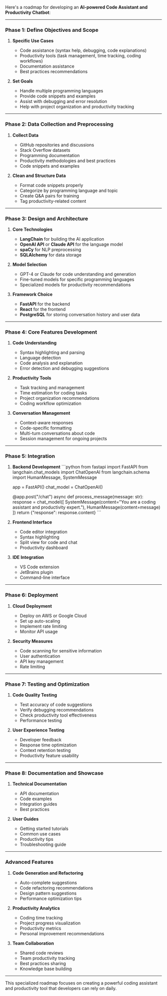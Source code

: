 Here's a roadmap for developing an **AI-powered Code Assistant and Productivity Chatbot**:

---

### **Phase 1: Define Objectives and Scope**
1. **Specific Use Cases**  
   - Code assistance (syntax help, debugging, code explanations)
   - Productivity tools (task management, time tracking, coding workflows)
   - Documentation assistance
   - Best practices recommendations

2. **Set Goals**  
   - Handle multiple programming languages
   - Provide code snippets and examples
   - Assist with debugging and error resolution
   - Help with project organization and productivity tracking

---

### **Phase 2: Data Collection and Preprocessing**
1. **Collect Data**  
   - GitHub repositories and discussions
   - Stack Overflow datasets
   - Programming documentation
   - Productivity methodologies and best practices
   - Code snippets and examples

2. **Clean and Structure Data**  
   - Format code snippets properly
   - Categorize by programming language and topic
   - Create Q&A pairs for training
   - Tag productivity-related content

---

### **Phase 3: Design and Architecture**
1. **Core Technologies**  
   - **LangChain** for building the AI application
   - **OpenAI API** or **Claude API** for the language model
   - **spaCy** for NLP preprocessing
   - **SQLAlchemy** for data storage

2. **Model Selection**  
   - GPT-4 or Claude for code understanding and generation
   - Fine-tuned models for specific programming languages
   - Specialized models for productivity recommendations

3. **Framework Choice**  
   - **FastAPI** for the backend
   - **React** for the frontend
   - **PostgreSQL** for storing conversation history and user data

---

### **Phase 4: Core Features Development**
1. **Code Understanding**
   - Syntax highlighting and parsing
   - Language detection
   - Code analysis and explanation
   - Error detection and debugging suggestions

2. **Productivity Tools**
   - Task tracking and management
   - Time estimation for coding tasks
   - Project organization recommendations
   - Coding workflow optimization

3. **Conversation Management**
   - Context-aware responses
   - Code-specific formatting
   - Multi-turn conversations about code
   - Session management for ongoing projects

---

### **Phase 5: Integration**
1. **Backend Development**   ```python
   from fastapi import FastAPI
   from langchain.chat_models import ChatOpenAI
   from langchain.schema import HumanMessage, SystemMessage

   app = FastAPI()
   chat_model = ChatOpenAI()

   @app.post("/chat")
   async def process_message(message: str):
       response = chat_model([
           SystemMessage(content="You are a coding assistant and productivity expert."),
           HumanMessage(content=message)
       ])
       return {"response": response.content}   ```

2. **Frontend Interface**
   - Code editor integration
   - Syntax highlighting
   - Split view for code and chat
   - Productivity dashboard

3. **IDE Integration**
   - VS Code extension
   - JetBrains plugin
   - Command-line interface

---

### **Phase 6: Deployment**
1. **Cloud Deployment**
   - Deploy on AWS or Google Cloud
   - Set up auto-scaling
   - Implement rate limiting
   - Monitor API usage

2. **Security Measures**
   - Code scanning for sensitive information
   - User authentication
   - API key management
   - Rate limiting

---

### **Phase 7: Testing and Optimization**
1. **Code Quality Testing**
   - Test accuracy of code suggestions
   - Verify debugging recommendations
   - Check productivity tool effectiveness
   - Performance testing

2. **User Experience Testing**
   - Developer feedback
   - Response time optimization
   - Context retention testing
   - Productivity feature usability

---

### **Phase 8: Documentation and Showcase**
1. **Technical Documentation**
   - API documentation
   - Code examples
   - Integration guides
   - Best practices

2. **User Guides**
   - Getting started tutorials
   - Common use cases
   - Productivity tips
   - Troubleshooting guide

---

### **Advanced Features**
1. **Code Generation and Refactoring**
   - Auto-complete suggestions
   - Code refactoring recommendations
   - Design pattern suggestions
   - Performance optimization tips

2. **Productivity Analytics**
   - Coding time tracking
   - Project progress visualization
   - Productivity metrics
   - Personal improvement recommendations

3. **Team Collaboration**
   - Shared code reviews
   - Team productivity tracking
   - Best practices sharing
   - Knowledge base building

---

This specialized roadmap focuses on creating a powerful coding assistant and productivity tool that developers can rely on daily.